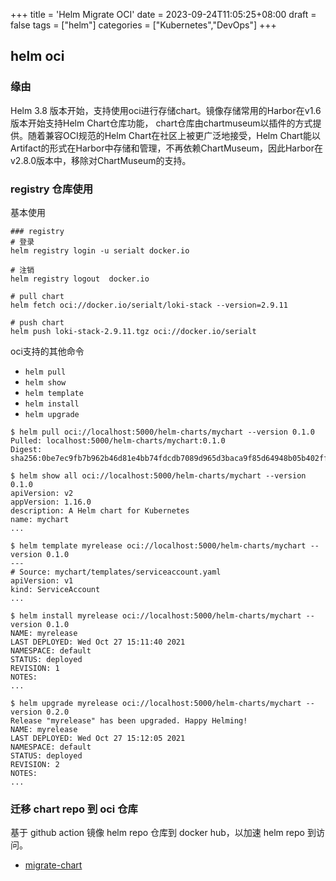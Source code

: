 +++
title = 'Helm Migrate OCI'
date = 2023-09-24T11:05:25+08:00
draft = false
tags = ["helm"]
categories = ["Kubernetes","DevOps"]
+++

## helm oci

### 缘由
Helm 3.8 版本开始，支持使用oci进行存储chart。镜像存储常用的Harbor在v1.6版本开始支持Helm Chart仓库功能，
chart仓库由chartmuseum以插件的方式提供。随着兼容OCI规范的Helm Chart在社区上被更广泛地接受，Helm Chart能以Artifact的形式在Harbor中存储和管理，不再依赖ChartMuseum，因此Harbor在v2.8.0版本中，移除对ChartMuseum的支持。

### registry 仓库使用
基本使用
```shell
### registry
# 登录
helm registry login -u serialt docker.io

# 注销
helm registry logout  docker.io

# pull chart
helm fetch oci://docker.io/serialt/loki-stack --version=2.9.11

# push chart
helm push loki-stack-2.9.11.tgz oci://docker.io/serialt

```
oci支持的其他命令

- `helm pull`
- `helm show`
- `helm template`
- `helm install`
- `helm upgrade`

```shell
$ helm pull oci://localhost:5000/helm-charts/mychart --version 0.1.0
Pulled: localhost:5000/helm-charts/mychart:0.1.0
Digest: sha256:0be7ec9fb7b962b46d81e4bb74fdcdb7089d965d3baca9f85d64948b05b402ff

$ helm show all oci://localhost:5000/helm-charts/mychart --version 0.1.0
apiVersion: v2
appVersion: 1.16.0
description: A Helm chart for Kubernetes
name: mychart
...

$ helm template myrelease oci://localhost:5000/helm-charts/mychart --version 0.1.0
---
# Source: mychart/templates/serviceaccount.yaml
apiVersion: v1
kind: ServiceAccount
...

$ helm install myrelease oci://localhost:5000/helm-charts/mychart --version 0.1.0
NAME: myrelease
LAST DEPLOYED: Wed Oct 27 15:11:40 2021
NAMESPACE: default
STATUS: deployed
REVISION: 1
NOTES:
...

$ helm upgrade myrelease oci://localhost:5000/helm-charts/mychart --version 0.2.0
Release "myrelease" has been upgraded. Happy Helming!
NAME: myrelease
LAST DEPLOYED: Wed Oct 27 15:12:05 2021
NAMESPACE: default
STATUS: deployed
REVISION: 2
NOTES:
...
```

### 迁移 chart repo 到 oci 仓库

基于 github action 镜像 helm repo 仓库到 docker hub，以加速 helm repo 到访问。

* [migrate-chart](https://github.com/serialt/migrate-chart)



